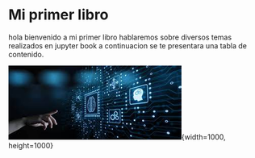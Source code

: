 # Mi primer libro 

hola bienvenido a mi primer libro hablaremos sobre diversos temas realizados en jupyter book a continuacion se te presentara una tabla de contenido.

![Universidad Tecnica Particular de loja](1.png){width=1000, height=1000}

```{tableofcontents}
```
